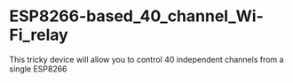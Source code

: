 # ESP8266-based_40_channel_Wi-Fi_relay
This tricky device will allow you to control 40 independent channels from a single ESP8266
